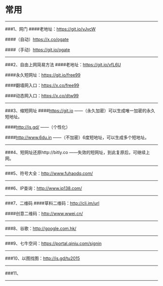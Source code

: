 # 常用
***
###1、网门 
####老地址：https://git.io/vJvcW

####（自动）https://x.co/ogate 

####（手动）https://git.io/ogate 
***
###2、自由上网简易方法
####老地址：https://git.io/vfL6U

####永久短网址：https://git.io/free99

####翻墙网入口：https://x.co/free99

####动态网入口：https://x.co/dtw99
***
###3、缩短网址
####https://git.io ——（永久加密）可以生成唯一加密的永久短地址。

####http://is.gd/ ——（个性化）

####http://www.6du.in  ——（不加密）6度短地址，可以生成多个短地址。
***
###4、短网址还原http://bitly.co  ——失效的短网址，到此复原后，可继续上网。
***
###5、符号大全：http://www.fuhaodq.com/
***
###6、IP查询：http://www.ip138.com/
***
###7、二维码
####草料二维码：http://cli.im/url

####创意二维码：http://www.wwei.cn/
***
###8、谷歌：http://google.com.hk/
***
###9、七牛空间：https://portal.qiniu.com/signin
***
###10、以图找图：http://is.gd/tu2015
***
###11、
***


